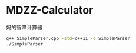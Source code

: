 # MDZZ-Calculator

妈的智障计算器


``` bash
g++ SimpleParser.cpp -std=c++11 -o SimpleParser
./SimpleParser
```
